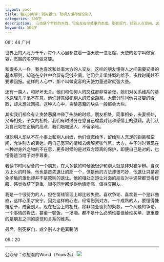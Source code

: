 ```yaml
---
layout: post
title: 每天500字：别死抠门，聪明人懂得成全别人
categories: 500字
description:  心态是个奇妙的东西，它会左右你处事的态度。别死抠门，给别人点空间，这个就是一个非常积极的心态。
keywords: 500字
---
```


08：44 广州

世界上的人万万千千，每个人心里都住着一位天使一位恶魔。天使的名字叫做宽容，恶魔的名字叫做贪婪。

和很多人一样，我也喜欢和处事大方的人交友。这样的朋友懂得人之间需要交换的基本原则，知道在交往中会留有足够空间，他们会非常慷慨的给予，多数时间并不要求回报。这样的人心中，那个叫做宽容的天使力量通常就强大些。

还有一类人，和好坏无关。他们和任何人的交往都非常紧张，她们对关系维系的基本原理几乎毫不在意，他们肆意侵犯别人的安全距离。大部分时间他只贪婪的索取，却未想过回报。这种人心中，贪婪恶魔的块头一般都会大些。

其实我们都会有让贪婪恶魔冲昏了头脑的时候。朋友相处，同事相处，夫妻相处，父母相处，子女的相处，我们有时过分在意自己输赢对错和感情上的慰藉。我们认为自己站在正确的高点，我们咄咄逼人，不留余地。

但聪明人却从不在小事上和别人纠缠，他们慷慨给予，留给别人充足的距离和空间，允许别人的表达。用自己宽容的情绪去缓解紧张气氛。大方，并不时时表现在一种对身外之物的不在意，更多时候的是对双方距离的保护，即便自己是对的，也懂得适当给予对手尊重。

我读书时同宿舍的一个朋友，在大多数的时候他很少和别人就是非对错争辩。当双方上火的时候，他也是首先退让的那一个，但是他的方法却很巧妙，他退让只是避免矛盾的激化却并不是原则的退让。他的相处之道让对面的朋友对手通常都觉得舒服，感觉收获了尊重。很多同学都觉得他情商高，值得交朋友。

我是一个很努力的人，但在情绪管理上却比较失败。喜欢争论、喜欢要一个是非曲直，这样心里才安宁。因为这样的心态，经常伤到对方。一个成熟的人，要懂得慷慨给予，成全别人。现在社会上的相处，除非商业谈判的条款，一个问题的争论，一个事情的看法，甚至一顿饭，一场酒。都不是什么必须谁要谁给谁买单，更重要的是朋友之间的感觉和关系的维系。

最后，别死抠门，成全别人才是真聪明

09：20

---- 
公众号：你想看的World（Youw2s）
![][image-1]

[image-1]:	http://upload-images.jianshu.io/upload_images/3342594-dca1f89eba3e50ca.jpg?imageMogr2/auto-orient/strip%7CimageView2/2/w/1240